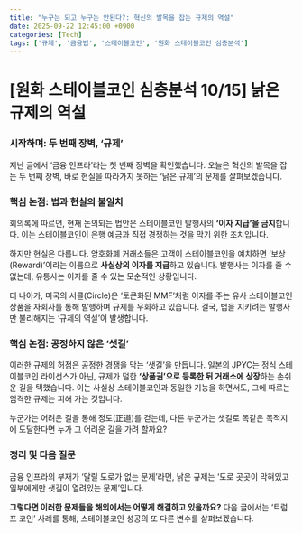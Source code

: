 ```yaml
---
title: "누구는 되고 누구는 안된다?: 혁신의 발목을 잡는 규제의 역설"
date: 2025-09-22 12:45:00 +0900
categories: [Tech]
tags: ['규제', '금융법', '스테이블코인', '원화 스테이블코인 심층분석']
---
```


# [원화 스테이블코인 심층분석 10/15] 낡은 규제의 역설

### 시작하며: 두 번째 장벽, ‘규제’

지난 글에서 ‘금융 인프라’라는 첫 번째 장벽을 확인했습니다. 오늘은 혁신의 발목을 잡는 두 번째 장벽, 바로 현실을 따라가지 못하는 ‘낡은 규제’의 문제를 살펴보겠습니다.

### 핵심 논점: 법과 현실의 불일치

회의록에 따르면, 현재 논의되는 법안은 스테이블코인 발행사의 **‘이자 지급’을 금지**합니다. 이는 스테이블코인이 은행 예금과 직접 경쟁하는 것을 막기 위한 조치입니다.

하지만 현실은 다릅니다. 암호화폐 거래소들은 고객이 스테이블코인을 예치하면 ‘보상(Reward)’이라는 이름으로 **사실상의 이자를 지급**하고 있습니다. 발행사는 이자를 줄 수 없는데, 유통사는 이자를 줄 수 있는 모순적인 상황입니다.

더 나아가, 미국의 서클(Circle)은 ‘토큰화된 MMF’처럼 이자를 주는 유사 스테이블코인 상품을 자회사를 통해 발행하며 규제를 우회하고 있습니다. 결국, 법을 지키려는 발행사만 불리해지는 ‘규제의 역설’이 발생합니다.

### 핵심 논점: 공정하지 않은 ‘샛길’

이러한 규제의 허점은 공정한 경쟁을 막는 ‘샛길’을 만듭니다. 일본의 JPYC는 정식 스테이블코인 라이선스가 아닌, 규제가 덜한 **‘상품권’으로 등록한 뒤 거래소에 상장**하는 손쉬운 길을 택했습니다. 이는 사실상 스테이블코인과 동일한 기능을 하면서도, 그에 따르는 엄격한 규제는 피해 가는 것입니다.

누군가는 어려운 길을 통해 정도(正道)를 걷는데, 다른 누군가는 샛길로 똑같은 목적지에 도달한다면 누가 그 어려운 길을 가려 할까요?

### 정리 및 다음 질문

금융 인프라의 부재가 ‘달릴 도로가 없는 문제’라면, 낡은 규제는 ‘도로 곳곳이 막혀있고 일부에게만 샛길이 열려있는 문제’입니다.

**그렇다면 이러한 문제들을 해외에서는 어떻게 해결하고 있을까요?** 다음 글에서는 ‘트럼프 코인’ 사례를 통해, 스테이블코인 성공의 또 다른 변수를 살펴보겠습니다.
